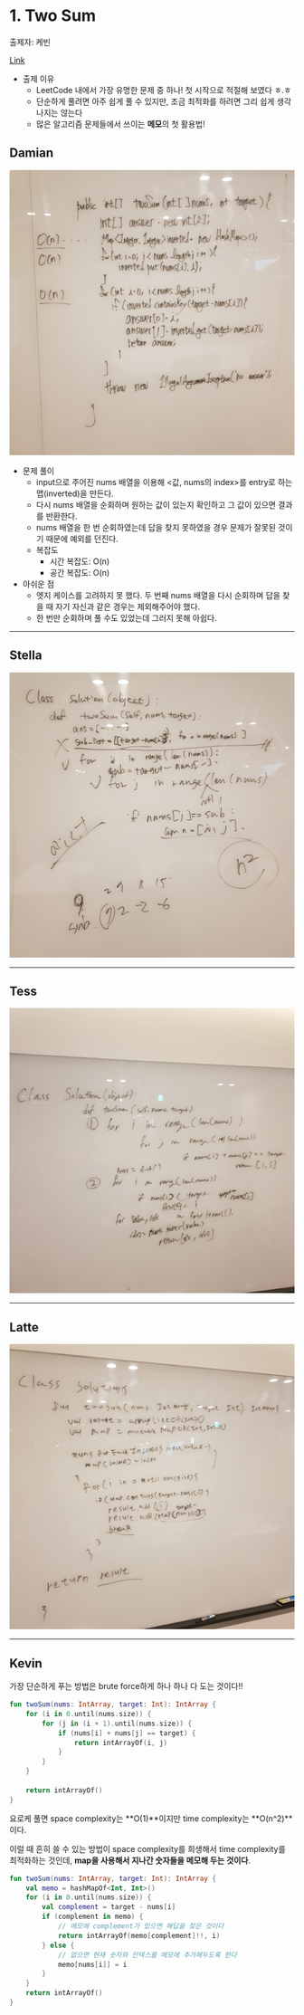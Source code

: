 # 1. Two Sum

출제자: 케빈

[Link](https://leetcode.com/problems/two-sum/)

- 출제 이유
  - LeetCode 내에서 가장 유명한 문제 중 하나! 첫 시작으로 적절해 보였다 ㅎ.ㅎ
  - 단순하게 풀려면 아주 쉽게 풀 수 있지만, 조금 최적화를 하려면 그리 쉽게 생각나지는 않는다
  - 많은 알고리즘 문제들에서 쓰이는 **메모**의 첫 활용법!

## Damian
![](./images/20191229_1_damian.jpeg)
- 문제 풀이
  - input으로 주어진 nums 배열을 이용해 <값, nums의 index>를 entry로 하는 맵(inverted)을 만든다.
  - 다시 nums 배열을 순회하며 원하는 값이 있는지 확인하고 그 값이 있으면 결과를 반환한다.
  - nums 배열을 한 번 순회하였는데 답을 찾지 못하였을 경우 문제가 잘못된 것이기 때문에 예외를 던진다.
  - 복잡도
    - 시간 복잡도: O(n)
    - 공간 복잡도: O(n)
- 아쉬운 점
  - 엣지 케이스를 고려하지 못 했다. 두 번째 nums 배열을 다시 순회하며 답을 찾을 때 자기 자신과 같은 경우는 제외해주어야 했다. 
  - 한 번만 순회하며 풀 수도 있었는데 그러지 못해 아쉽다. 
---

## Stella
![](./images/20191229_1_stella.jpeg)

---

## Tess
![](./images/20191229_1_tess.jpeg)

---

## Latte
![](./images/20191229_1_latte.jpeg)

---

## Kevin

가장 단순하게 푸는 방법은 brute force하게 하나 하나 다 도는 것이다!!

```kotlin
fun twoSum(nums: IntArray, target: Int): IntArray {
    for (i in 0.until(nums.size)) {
        for (j in (i + 1).until(nums.size)) {
            if (nums[i] + nums[j] == target) {
                return intArrayOf(i, j)
            }
        }
    }

    return intArrayOf()
}
```

요로케 풀면 space complexity는 **O(1)**이지만 time complexity는 **O(n^2)**이다.

이럴 때 흔히 쓸 수 있는 방법이 space complexity를 희생해서 time complexity를 최적화하는 것인데, **map을 사용해서 지나간 숫자들을 메모해 두는 것이다**.

```kotlin
fun twoSum(nums: IntArray, target: Int): IntArray {
    val memo = hashMapOf<Int, Int>()
    for (i in 0.until(nums.size)) {
        val complement = target - nums[i]
        if (complement in memo) {
            // 메모에 complement가 있으면 해답을 찾은 것이다
            return intArrayOf(memo[complement]!!, i)
        } else {
            // 없으면 현재 숫자와 인덱스를 메모에 추가해두도록 한다
            memo[nums[i]] = i
        }
    }
    return intArrayOf()
}
```
